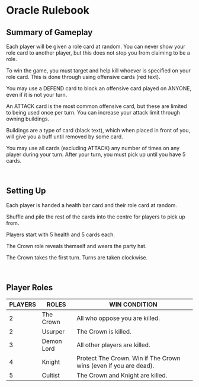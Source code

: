 # Oracle Rulebook

## Summary of Gameplay

Each player will be given a role card at random. You can never show your role card to another player, but this does not stop you from claiming to be a role.

To win the game, you must target and help kill whoever is specified on your role card. This is done through using offensive cards (red text).

You may use a DEFEND card to block an offensive card played on ANYONE, even if it is not your turn.

An ATTACK card is the most common offensive card, but these are limited to being used once per turn. You can increase your attack limit through owning buildings.

Buildings are a type of card (black text), which when placed in front of you, will give you a buff until removed by some card.

You may use all cards (excluding ATTACK) any number of times on any player during your turn. After your turn, you must pick up until you have 5 cards.

<br>

## Setting Up

Each player is handed a health bar card and their role card at random.

Shuffle and pile the rest of the cards into the centre for players to pick up from.

Players start with 5 health and 5 cards each.

The Crown role reveals themself and wears the party hat.

The Crown takes the first turn. Turns are taken clockwise.

<br>

## Player Roles

| PLAYERS | ROLES | WIN CONDITION |
|---------|-------|---------------|
| 2 | The Crown | All who oppose you are killed.
| 2 | Usurper | The Crown is killed.
| 3 | Demon Lord | All other players are killed.
| 4 | Knight | Protect The Crown. Win if The Crown wins (even if you are dead).
| 5 | Cultist | The Crown and Knight are killed.
